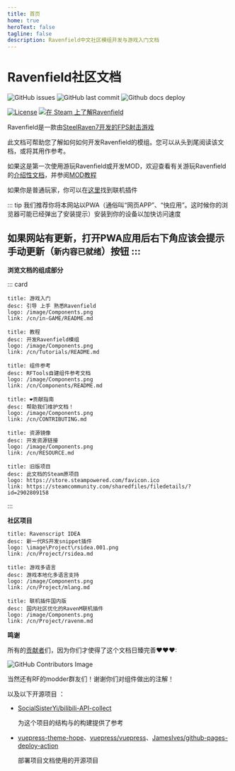 ```yaml
---
title: 首页
home: true
heroText: false
tagline: false
description: Ravenfield中文社区模组开发与游戏入门文档
---
```

<p align="center">

# Ravenfield社区文档

</p>

![GitHub issues](https://img.shields.io/github/issues/RavenfieldCommunity/docs.svg?style=flat-square&) ![GitHub last commit](https://img.shields.io/github/last-commit/RavenfieldCommunity/docs.svg?style=flat-square&) ![Github docs deploy](https://img.shields.io/github/actions/workflow/status/RavenfieldCommunity/docs/deploy-docs.yml?style=flat-square&)


[![License](https://img.shields.io/badge/%E6%8E%88%E6%9D%83%E5%9F%BA%E4%BA%8E%E8%AE%B8%E5%8F%AF-CC%20BY--NC%204.0-lightblue.svg?style=for-the-badge&)](https://github.com/RavenfieldCommunity/docs/blob/main/LICENSE) [![在 Steam 上了解Ravenfield](https://img.shields.io/badge/steam-%E4%BA%86%E8%A7%A3%20Ravenfield-blue.svg?style=for-the-badge&logo=steam)](https://store.steampowered.com/app/636480/)

Ravenfield是一款由[SteelRaven7开发的FPS射击游戏](/cn/in-GAME/README.md#关于游戏)

此文档可帮助您了解如何如何开发Ravenfield的模组。您可以从头到尾阅读该文档，或将其用作参考。

如果这是第一次使用游玩Ravenfield或开发MOD，欢迎查看有关游玩Ravenfield的[介绍性文档](/cn/in-GAME/README.md)，并参阅[MOD教程](/cn/Tutorials/README.md)

如果你是普通玩家，你可以在[这里](/cn/Project/ravenm.md)找到联机插件

::: tip
我们推荐你将本网站以PWA（通俗叫“网页APP”、“快应用”。这时候你的浏览器可能已经弹出了安装提示）安装到你的设备以加快访问速度

如果网站有更新，打开PWA应用后右下角应该会提示手动更新（`新内容已就绪`）按钮
:::
------

**浏览文档的组成部分**

::: card

```card
title: 游戏入门
desc: 引导 上手 熟悉Ravenfield
logo: /image/Components.png
link: /cn/in-GAME/README.md
```

```card
title: 教程
desc: 开发Ravenfield模组
logo: /image/Components.png
link: /cn/Tutorials/README.md
```

```card
title: 组件参考
desc: RFTools自建组件参考文档
logo: /image/Components.png
link: /cn/Components/README.md
```

```card
title: ❤贡献指南
desc: 帮助我们维护文档！
logo: /image/Components.png
link: /cn/CONTRIBUTING.md
```

```card
title: 资源镜像
desc: 开发资源链接
logo: /image/Components.png
link: /cn/RESOURCE.md
```

```card
title: 旧版项目
desc: 此文档的Steam原项目
logo: https://store.steampowered.com/favicon.ico
link: https://steamcommunity.com/sharedfiles/filedetails/?id=2902809158
```
:::

**社区项目**

```card
title: Ravenscript IDEA
desc: 新一代RS开发snippet插件
logo: \image\Project\rsidea.001.png
link: /cn/Project/rsidea.md
```

```card
title: 游戏多语言
desc: 游戏本地化多语言支持
logo: /image/Components.png
link: /cn/Project/mlang.md
```

```card
title: 联机插件国内版
desc: 国内社区优化的RavenM联机插件
logo: /image/Components.png
link: /cn/Project/ravenm.md
```

**鸣谢**

所有的[贡献者](https://github.com/RavenfieldCommunity/docs/graphs/contributors)们，因为你们才使得了这个文档日臻完善❤❤❤:

![GitHub Contributors Image](https://contrib.rocks/image?repo=RavenfieldCommunity/docs)

当然还有RF的modder群友们！谢谢你们对组件做出的注解！

以及以下开源项目 ：
- [SocialSisterYi/bilibili-API-collect](https://github.com/SocialSisterYi/bilibili-API-collect/)

    为这个项目的结构与的构建提供了参考
- [vuepress-theme-hope](https://github.com/vuepress-theme-hope/vuepress-theme-hope)、[vuepress/vuepress](https://github.com/vuepress/vuepress-next)、[JamesIves/github-pages-deploy-action](https://github.com/JamesIves/github-pages-deploy-action)

    部署项目文档使用的开源项目
